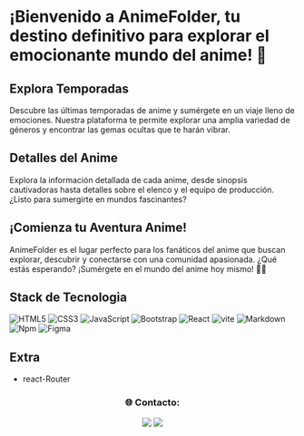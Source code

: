 # ¡Bienvenido a AnimeFolder, tu destino definitivo para explorar el emocionante mundo del anime! 🌟

## Explora Temporadas

Descubre las últimas temporadas de anime y sumérgete en un viaje lleno de emociones. Nuestra plataforma te permite explorar una amplia variedad de géneros y encontrar las gemas ocultas que te harán vibrar.

## Detalles del Anime

Explora la información detallada de cada anime, desde sinopsis cautivadoras hasta detalles sobre el elenco y el equipo de producción. ¿Listo para sumergirte en mundos fascinantes?

## ¡Comienza tu Aventura Anime!

AnimeFolder es el lugar perfecto para los fanáticos del anime que buscan explorar, descubrir y conectarse con una comunidad apasionada. ¿Qué estás esperando? ¡Sumérgete en el mundo del anime hoy mismo! 🌈🎉

## Stack de Tecnologia

![HTML5](https://img.shields.io/badge/-HTML5-%23E44D27?style=flat-square&logo=html5&logoColor=ffffff)
![CSS3](https://img.shields.io/badge/-CSS3-%231572B6?style=flat-square&logo=css3)
![JavaScript](https://img.shields.io/badge/-JavaScript-%23F7DF1C?style=flat-square&logo=javascript&logoColor=000000&labelColor=%23F7DF1C&color=%23FFCE5A)
![Bootstrap](https://img.shields.io/badge/-Bootstrap-563D7C?style=flat-square&logo=Bootstrap)
![React](https://img.shields.io/badge/-React-61DAFB?style=flat-square&logo=react&logoColor=ffffff)
![vite](https://img.shields.io/badge/-Vite-%23F7DF1C?style=flat-square&logo=vite&logoColor=000000&labelColor=%23F7DF1C&color=%23FFCE5A)
![Markdown](https://img.shields.io/badge/-Markdown-000000?style=flat-square&logo=markdown)
![Npm](https://img.shields.io/badge/-npm-CB3837?style=flat-square&logo=npm)
![Figma](https://img.shields.io/badge/-Figma-%23F7DF1C?style=flat-square&logo=figma&logoColor=000000&labelColor=%23F7DF1C&color=%23FFCE5A)

## Extra

- react-Router

<h3 align="center">🌐 Contacto: </h3>
<p align="center">
  <a href="https://www.linkedin.com/in/garciatantajerryanthony/" target="_blank"><img src="https://img.shields.io/badge/LinkedIn-%230077B5.svg?logo=linkedin&logoColor=white"></a>
  <a href="https://pandaasia.github.io/Portafolio-ver-2/" target="_blank"><img src="https://visitcount.itsvg.in/api?id=PandaAsia&icon=0&color=0"></a>   
</p>
